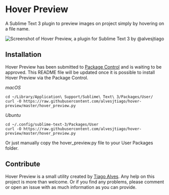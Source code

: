 # Hover Preview

A Sublime Text 3 plugin to preview images on project simply by hovering on a file name.

![Screenshot of Hover Preview, a plugin for Sublime Text 3 by @alvesjtiago](http://i.imgur.com/cNt8Kv5.jpg)

## Installation

Hover Preview has been submitted to [Package Control](https://packagecontrol.io) and is waiting to be approved. This README file will be updated once it is possible to install Hover Preview via the Package Control.

_macOS_
```
cd ~/Library/Application\ Support/Sublime\ Text\ 3/Packages/User/
curl -O https://raw.githubusercontent.com/alvesjtiago/hover-preview/master/hover_preview.py
```

_Ubuntu_
```
cd ~/.config/sublime-text-3/Packages/User
curl -O https://raw.githubusercontent.com/alvesjtiago/hover-preview/master/hover_preview.py
```

Or just manually copy the hover_preview.py file to your User Packages folder.

## Contribute

Hover Preview is a small utility created by [Tiago Alves](https://twitter.com/alvesjtiago).
Any help on this project is more than welcome. Or if you find any problems, please comment or open an issue with as much information as you can provide.

